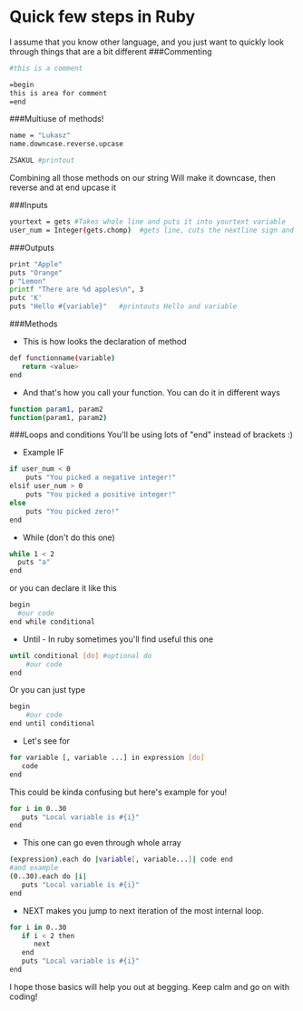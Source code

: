 
# Quick few steps in Ruby
I assume that you know other language, and you just want to quickly look through things that are a bit different
###Commenting
```sh
#this is a comment

=begin
this is area for comment
=end
```


###Multiuse of methods!
```sh
name = "Lukasz"
name.downcase.reverse.upcase

ZSAKUL #printout
```
Combining all those methods on our string Will make it downcase, then reverse and at end upcase it

###Inputs
```sh
yourtext = gets #Takes whole line and puts it into yourtext variable
user_num = Integer(gets.chomp)  #gets line, cuts the nextline sign and forces it to be integer
```
###Outputs
```sh
print "Apple"  
puts "Orange"
p "Lemon"
printf "There are %d apples\n", 3
putc 'K'
puts "Hello #{variable}"   #printouts Hello and variable
```
###Methods
* This is how looks the declaration of method
```sh
def functionname(variable)
   return <value>
end
```
* And that's how you call your function. You can do it in different ways
```sh
function param1, param2
function(param1, param2)
```

###Loops and conditions
You'll be using lots of "end" instead of brackets :)
* Example IF
```sh
if user_num < 0
    puts "You picked a negative integer!"
elsif user_num > 0
    puts "You picked a positive integer!"
else
    puts "You picked zero!"
end
```
* While (don't do this one)
```sh
while 1 < 2
  puts "a"
end
```
or you can declare it like this
```sh
begin 
  #our code 
end while conditional
```
* Until - In ruby sometimes you'll find useful this one 
```sh
until conditional [do] #optional do
    #our code 
end
```
Or you can just type
```sh
begin
    #our code 
end until conditional
```
* Let's see for
```sh
for variable [, variable ...] in expression [do]
   code
end
```
This could be kinda confusing but here's example for you!
```sh
for i in 0..30
   puts "Local variable is #{i}"
end
```
* This one can go even through whole array

```sh
(expression).each do |variable[, variable...]| code end
#and example
(0..30).each do |i|
   puts "Local variable is #{i}"
end
```


* NEXT  makes you jump to next iteration of the most internal loop.
```sh
for i in 0..30
   if i < 2 then
      next
   end
   puts "Local variable is #{i}"
end
```

I hope those basics will help you out at begging. Keep calm and go on with coding!
